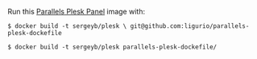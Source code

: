 Run this [Parallels Plesk Panel](http://sp.parallels.com/products/plesk/) image with:

    $ docker build -t sergeyb/plesk \ git@github.com:ligurio/parallels-plesk-dockefile

    $ docker build -t sergeyb/plesk parallels-plesk-dockefile/

[Parallels Plesk]: http://sp.parallels.com/products/plesk/
[Installation Guide]: http://download1.parallels.com/Plesk/Doc/en-US/online/plesk-installation-upgrade-migration-guide/
[Linking]: https://docs.docker.com/userguide/dockerlinks/
